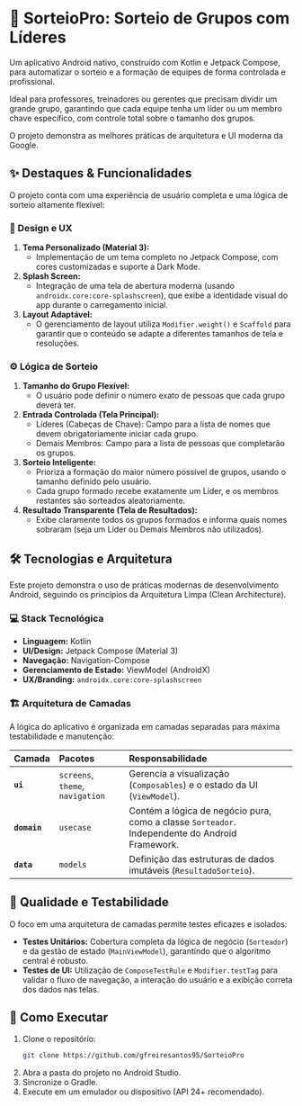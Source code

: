 # 🎲 SorteioPro: Sorteio de Grupos com Líderes

Um aplicativo Android nativo, construído com Kotlin e Jetpack Compose, para automatizar o sorteio e
a formação de equipes de forma controlada e profissional.

Ideal para professores, treinadores ou gerentes que precisam dividir um grande grupo, garantindo que
cada equipe tenha um líder ou um membro chave específico, com controle total sobre o tamanho dos
grupos.

O projeto demonstra as melhores práticas de arquitetura e UI moderna da Google.

## ✨ Destaques & Funcionalidades

O projeto conta com uma experiência de usuário completa e uma lógica de sorteio altamente flexível:

### 🎨 Design e UX

1. **Tema Personalizado (Material 3):**
    * Implementação de um tema completo no Jetpack Compose, com cores customizadas e suporte a Dark
      Mode.
2. **Splash Screen:**
    * Integração de uma tela de abertura moderna (usando `androidx.core:core-splashscreen`), que
      exibe a identidade visual do app durante o carregamento inicial.
3. **Layout Adaptável:**
    * O gerenciamento de layout utiliza `Modifier.weight()` e `Scaffold` para garantir que o
      conteúdo se adapte a diferentes tamanhos de tela e resoluções.

### ⚙️ Lógica de Sorteio

1. **Tamanho do Grupo Flexível:**
    * O usuário pode definir o número exato de pessoas que cada grupo deverá ter.
2. **Entrada Controlada (Tela Principal):**
    * Líderes (Cabeças de Chave): Campo para a lista de nomes que devem obrigatoriamente iniciar
      cada grupo.
    * Demais Membros: Campo para a lista de pessoas que completarão os grupos.
3. **Sorteio Inteligente:**
    * Prioriza a formação do maior número possível de grupos, usando o tamanho definido pelo
      usuário.
    * Cada grupo formado recebe exatamente um Líder, e os membros restantes são sorteados
      aleatoriamente.
4. **Resultado Transparente (Tela de Resultados):**
    * Exibe claramente todos os grupos formados e informa quais nomes sobraram (seja um Líder ou
      Demais Membros não utilizados).

## 🛠️ Tecnologias e Arquitetura

Este projeto demonstra o uso de práticas modernas de desenvolvimento Android, seguindo os princípios
da Arquitetura Limpa (Clean Architecture).

### 💻 Stack Tecnológica

* **Linguagem:** Kotlin
* **UI/Design:** Jetpack Compose (Material 3)
* **Navegação:** Navigation-Compose
* **Gerenciamento de Estado:** ViewModel (AndroidX)
* **UX/Branding:** `androidx.core:core-splashscreen`

### 🏗️ Arquitetura de Camadas

A lógica do aplicativo é organizada em camadas separadas para máxima testabilidade e manutenção:

| Camada       | Pacotes                          | Responsabilidade                                                                               |
|:-------------|:---------------------------------|:-----------------------------------------------------------------------------------------------|
| **`ui`**     | `screens`, `theme`, `navigation` | Gerencia a visualização (`Composables`) e o estado da UI (`ViewModel`).                        |
| **`domain`** | `usecase`                        | Contém a lógica de negócio pura, como a classe `Sorteador`. Independente do Android Framework. |
| **`data`**   | `models`                         | Definição das estruturas de dados imutáveis (`ResultadoSorteio`).                              |

## 🧪 Qualidade e Testabilidade

O foco em uma arquitetura de camadas permite testes eficazes e isolados:

* **Testes Unitários:** Cobertura completa da lógica de negócio (`Sorteador`) e da gestão de
  estado (`MainViewModel`), garantindo que o algoritmo central é robusto.
* **Testes de UI:** Utilização de `ComposeTestRule` e `Modifier.testTag` para
  validar o fluxo de navegação, a interação do usuário e a exibição correta dos dados nas telas.

## 🚀 Como Executar

1. Clone o repositório:
   ```bash
   git clone https://github.com/gfreiresantos95/SorteioPro
   ```
2. Abra a pasta do projeto no Android Studio.
3. Sincronize o Gradle.
4. Execute em um emulador ou dispositivo (API 24+ recomendado).